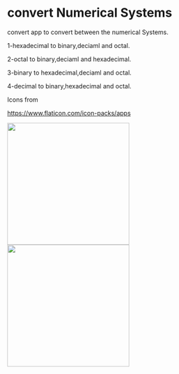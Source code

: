 # convert Numerical Systems

convert app to convert between the numerical Systems.

  1-hexadecimal to binary,deciaml and octal.

  2-octal to binary,deciaml and hexadecimal.

  3-binary to hexadecimal,deciaml and octal.

  4-decimal to binary,hexadecimal and octal.

Icons from

https://www.flaticon.com/icon-packs/apps






<img src="https://user-images.githubusercontent.com/32216396/72270699-40b1a180-362e-11ea-960e-3b783b3e61cb.png" width="280">
<img src="https://user-images.githubusercontent.com/32216396/72270710-44452880-362e-11ea-8b5d-e7a50634cb18.png" width="280">



